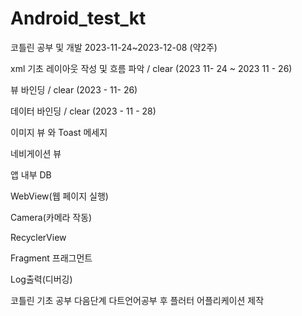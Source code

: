 # Android_test_kt
코틀린 공부 및 개발
2023-11-24~2023-12-08 (약2주)



xml 기초 레이아웃 작성 및 흐름 파악 / clear (2023 11- 24 ~ 2023 11 - 26)


뷰 바인딩 / clear (2023 - 11- 26)


데이터 바인딩 / clear (2023 - 11 - 28)


이미지 뷰 와 Toast 메세지 


네비게이션 뷰 


앱 내부 DB


WebView(웹 페이지 실행)


Camera(카메라 작동)


RecyclerView


Fragment 프래그먼트


Log출력(디버깅)


코틀린 기초 공부 다음단계 다트언어공부 후 플러터 어플리케이션 제작
